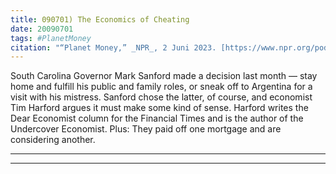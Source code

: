```yaml
---
title: 090701) The Economics of Cheating
date: 20090701
tags: #PlanetMoney
citation: "“Planet Money,” _NPR_, 2 Juni 2023. [https://www.npr.org/podcasts/510289/planet-money](https://www.npr.org/podcasts/510289/planet-money) (diakses 4 Juni 2023)."
---
```


South Carolina Governor Mark Sanford made a decision last month — stay home and fulfill his public and family roles, or sneak off to Argentina for a visit with his mistress. Sanford chose the latter, of course, and economist Tim Harford argues it must make some kind of sense. Harford writes the Dear Economist column for the Financial Times and is the author of the Undercover Economist. Plus: They paid off one mortgage and are considering another.

----



----
